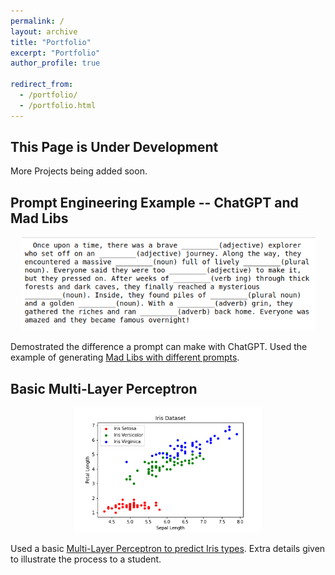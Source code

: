 ```yaml
---
permalink: /
layout: archive
title: "Portfolio"
excerpt: "Portfolio"
author_profile: true

redirect_from: 
  - /portfolio/
  - /portfolio.html
---
```


This Page is Under Development
-----

More Projects being added soon.

Prompt Engineering Example -- ChatGPT and Mad Libs
------

<p align="center">
  <img height="150" src="/images/MadLibGenerated.png">

Demostrated the difference a prompt can make with ChatGPT.  Used the example of generating [Mad Libs with different prompts](https://github.com/JennySteichen/JennySteichen.github.io/blob/master/_portfolio/ChatGPT_MadLib_Generator.ipynb).

Basic Multi-Layer Perceptron
------
  
<p align="center">
  <img height="200" src="/images/iris_data_scatterplot.png">

Used a basic [Multi-Layer Perceptron to predict Iris types](https://github.com/JennySteichen/JennySteichen.github.io/blob/master/_portfolio/ML%20Iris%20Classification.ipynb).  Extra details given to illustrate the process to a student.
